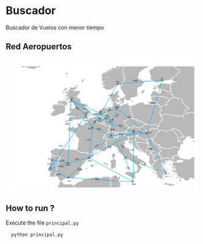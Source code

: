 # Buscador

Buscador de Vuelos con menor tiempo

## Red Aeropuertos
![Red](https://github.com/Crzek/Buscador/blob/master/redAero/RED-Aero_Screenshot.png)

## How to run ?
   Execute the file `principal.py`
   ```sh
     python principal.py
   ```
    
    
